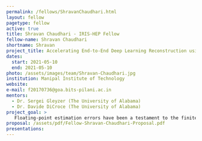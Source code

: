 ```yaml
---
permalink: /fellows/ShravanChaudhari.html
layout: fellow
pagetype: fellow
active: true
title: Shravan Chaudhari - IRIS-HEP Fellow
fellow-name: Shravan Chaudhari
shortname: Shravan
project_title: Accelerating End-to-End Deep Learning Reconstruction using Graph Neural Networks.
dates:
  start: 2021-05-10
  end: 2021-05-10
photo: /assets/images/team/Shravan-Chaudhari.jpg
institution: Manipal Institute of Technology
website:
e-mail: f20170736@goa.bits-pilani.ac.in
mentors:
  - Dr. Sergei Gleyzer (The University of Alabama)
  - Dr. Davide DiCroce (The University of Alabama)
project_goal: >
   Floating-point estimation errors have been a testament to the finite nature of computing. Moreover, the predominance of Floating-point numbers in real-valued computation does not help that fact. Float computations are highly dependent on precision, and in most cases, very high precision calculation is not only not possible but very inefficient. Here, one has no choice but to resort to lower precision computing, which in turn is quite prone to errors. These errors result in inaccurate and sometimes catastrophic results; hence, it is imperative to estimate these errors accurately. This project aims to use Clad, a source transformation AD tool for C++ implemented as a plugin for the C++ compiler Clang, to develop a generic error estimation framework that is not bound to a particular error approximation model. It will allow users to select their preferable estimation logic and automatically generate functions augmented with code for the specified error estimator.
proposal: /assets/pdf/Fellow-Shravan-Chaudhari-Proposal.pdf
presentations:
---
```

